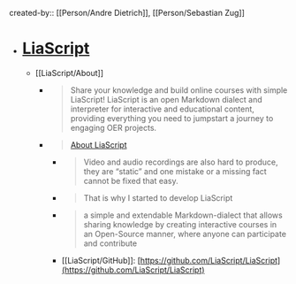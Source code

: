 created-by:: [[Person/Andre Dietrich]], [[Person/Sebastian Zug]]

- # [LiaScript](https://liascript.github.io/)
	- [[LiaScript/About]]
		- > Share your knowledge and build online courses with simple LiaScript! LiaScript is an open Markdown dialect and interpreter for interactive and educational content, providing everything you need to jumpstart a journey to engaging OER projects.
		- > [About LiaScript](https://liascript.github.io/about/)
			- > Video and audio recordings are also hard to produce, they are “static” and one mistake or a missing fact cannot be fixed that easy.
			- > That is why I started to develop LiaScript
			- > a simple and extendable Markdown-dialect that allows sharing knowledge by creating interactive courses in an Open-Source manner, where anyone can participate and contribute
			- [[LiaScript/GitHub]]: [https://github.com/LiaScript/LiaScript](https://github.com/LiaScript/LiaScript)